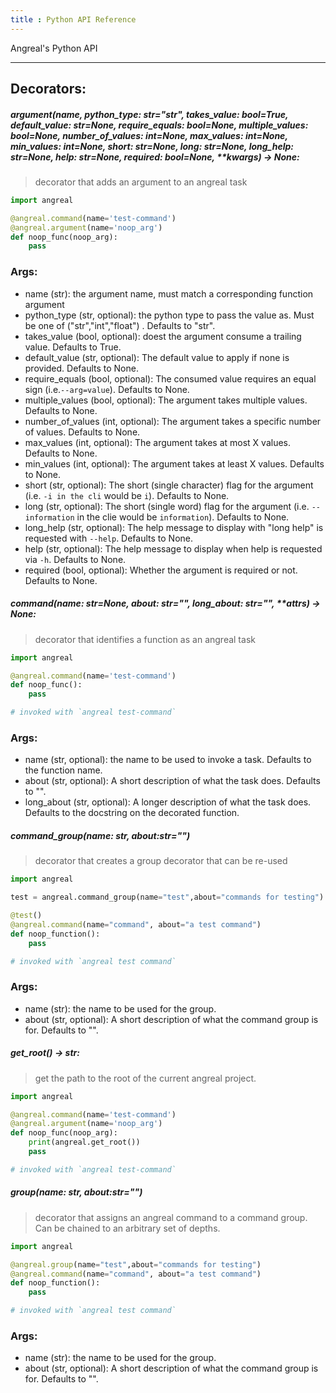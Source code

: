 ```yaml
---
title : Python API Reference
---
```

Angreal's Python API

---
## Decorators:

##### argument(**name**, **python_type**: str=*"str"*, **takes_value**: bool=*True*, **default_value**: str=*None*, **require_equals**: bool=*None*, **multiple_values**: bool=*None*, **number_of_values**: int=*None*, **max_values**: int=*None*, **min_values**: int=*None*, **short**: str=*None*, **long**: str=*None*, **long_help**: str=*None*, **help**: str=*None*, **required**: bool=*None*, ****kwargs**) -> None:
> decorator that adds an argument to an angreal task

```python
import angreal

@angreal.command(name='test-command')
@angreal.argument(name='noop_arg')
def noop_func(noop_arg):
    pass

```
### Args:
- name (str): the argument name, must match a corresponding function argument
- python_type (str, optional): the python type to pass the value as. Must be one of ("str","int","float") . Defaults to "str".
- takes_value (bool, optional): doest the argument consume a trailing value. Defaults to True.
- default_value (str, optional): The default value to apply if none is provided. Defaults to None.
- require_equals (bool, optional): The consumed value requires an equal sign (i.e.`--arg=value`). Defaults to None.
- multiple_values (bool, optional): The argument takes multiple values. Defaults to None.
- number_of_values (int, optional): The argument takes a specific number of values. Defaults to None.
- max_values (int, optional): The argument takes at most X values. Defaults to None.
- min_values (int, optional): The argument takes at least X values. Defaults to None.
- short (str, optional): The short (single character) flag for the argument (i.e. `-i in the cli` would be `i`). Defaults to None.
- long (str, optional): The short (single word) flag for the argument (i.e. `--information` in the clie would be `information`). Defaults  to None.
- long_help (str, optional): The help message to display with "long help" is requested with `--help`. Defaults to None.
- help (str, optional): The help message to display when help is requested via `-h`. Defaults to None.
- required (bool, optional): Whether the argument is required or not. Defaults to None.

##### command(**name**: str=*None*, **about**: str=*""*, **long_about**: str=*""*, ****attrs**) -> None:
> decorator that identifies a function as an angreal task
```python
import angreal

@angreal.command(name='test-command')
def noop_func():
    pass

# invoked with `angreal test-command`
```

### Args:
- name (str, optional): the name to be used to invoke a task. Defaults to the function name.
- about (str, optional): A short description of what the task does. Defaults to "".
- long_about (str, optional): A longer description of what the task does. Defaults to the docstring on the decorated function.

##### command_group(**name**: str, **about**:str=*""*)
> decorator that creates a group decorator that can be re-used

```python
import angreal

test = angreal.command_group(name="test",about="commands for testing")

@test()
@angreal.command(name="command", about="a test command")
def noop_function():
    pass

# invoked with `angreal test command`
```

### Args:
- name (str): the name to be used for the group.
- about (str, optional): A short description of what the command group is for. Defaults to "".

##### get_root() -> str:
> get the path to the root of the current angreal project.

```python
import angreal

@angreal.command(name='test-command')
@angreal.argument(name='noop_arg')
def noop_func(noop_arg):
    print(angreal.get_root())
    pass

# invoked with `angreal test-command`
```
##### group(**name**: str, **about**:str=*""*)
> decorator that assigns an angreal command to a command group. Can be chained to an arbitrary set of depths.
```python
import angreal

@angreal.group(name="test",about="commands for testing")
@angreal.command(name="command", about="a test command")
def noop_function():
    pass

# invoked with `angreal test command`
```

### Args:
- name (str): the name to be used for the group.
- about (str, optional): A short description of what the command group is for. Defaults to "".
